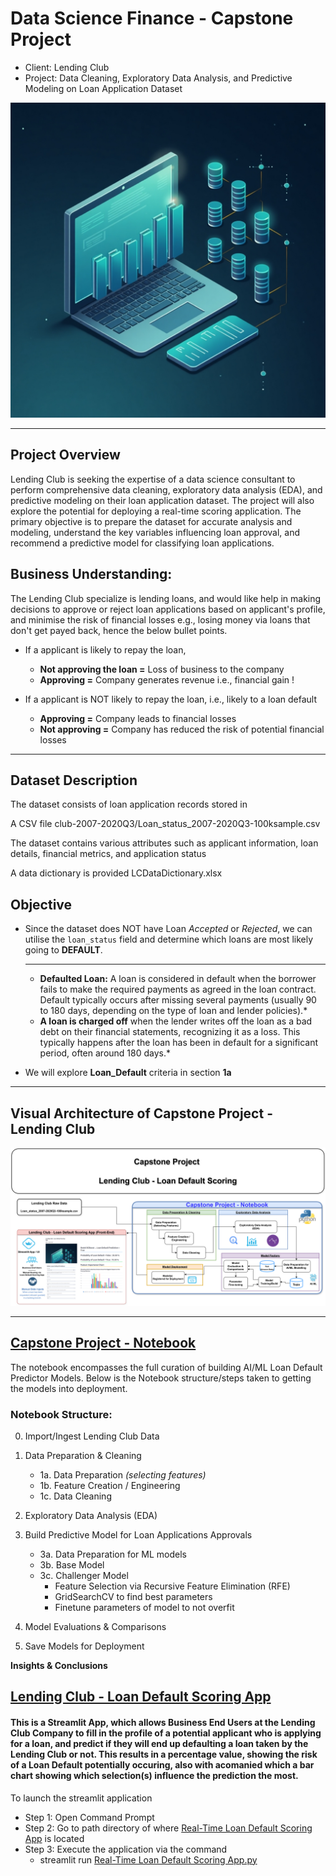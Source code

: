 # Data Science Finance - Capstone Project
- Client: Lending Club
- Project: Data Cleaning, Exploratory Data Analysis, and Predictive Modeling on Loan Application Dataset


<p align="center">
<img src="images/Flux_Dev_Create_a_image_of_for_a_sophisticated_Loan_Default_Ap_2.jpeg" width="600" />
</p>


---
## Project Overview

Lending Club is seeking the expertise of a data science consultant
to perform comprehensive data cleaning, exploratory data
analysis (EDA), and predictive modeling on their loan application
dataset. The project will also explore the potential for deploying
a real-time scoring application. The primary objective is to prepare
the dataset for accurate analysis and modeling, understand the
key variables influencing loan approval, and recommend a
predictive model for classifying loan applications.

## Business Understanding:

The Lending Club specialize is lending loans, and would like help in making decisions to approve or reject loan applications based on applicant's profile, and minimise the risk of financial losses e.g., losing money via loans that don't get payed back, hence the below bullet points.

- If a applicant is likely to repay the loan, 
    - **Not approving the loan =** Loss of business to the company
    - **Approving =** Company generates revenue i.e., financial gain !

- If a applicant is NOT likely to repay the loan, i.e., likely to a loan default
    - **Approving =** Company leads to financial losses
    - **Not approving =** Company has reduced the risk of potential financial losses

---

## Dataset Description

The dataset consists of loan application records stored in

A CSV file 
club-2007-2020Q3/Loan_status_2007-2020Q3-100ksample.csv

The dataset contains various attributes such as applicant
information, loan details, financial metrics, and application
status

A data dictionary is provided LCDataDictionary.xlsx


## Objective
- Since the dataset does NOT have Loan *Accepted* or *Rejected*, we can utilise the `loan_status` field and determine which loans are most likely going to **DEFAULT**.
  
    ---
    - **Defaulted Loan:** A loan is considered in default when the borrower fails to make the required payments as agreed in the loan contract. Default typically occurs after missing several payments (usually 90 to 180 days, depending on the type of loan and lender policies).*
    - **A loan is charged off** when the lender writes off the loan as a bad debt on their financial statements, recognizing it as a loss. This typically happens after the loan has been in default for a significant period, often around 180 days.*


- We will explore **Loan_Default** criteria in section **1a**

---

## Visual Architecture of Capstone Project - Lending Club

<p align="center">
<img src="images/architecture_capstone_project_lendingclub_scoring.png" width="1000" />
</p>


---

## [Capstone Project - Notebook](capstone_project.ipynb)
The notebook encompasses the full curation of building AI/ML Loan Default Predictor Models. Below is the Notebook structure/steps taken to getting the models into deployment.

### **Notebook Structure:**
0. Import/Ingest Lending Club Data

1. Data Preparation & Cleaning
    - 1a. Data Preparation *(selecting features)*
    - 1b. Feature Creation / Engineering
    - 1c. Data Cleaning

2. Exploratory Data Analysis (EDA)

3. Build Predictive Model for Loan Applications Approvals
    - 3a. Data Preparation for ML models
    - 3b. Base Model
    - 3c. Challenger Model
        - Feature Selection via Recursive Feature Elimination (RFE)
        - GridSearchCV to find best parameters
        - Finetune parameters of model to not overfit

4. Model Evaluations & Comparisons

5. Save Models for Deployment

**Insights & Conclusions**

## [Lending Club - Loan Default Scoring App](realtime_scoring_app/src/loan_default_scoring-streamlit.py)
#### This is a Streamlit App, which allows Business End Users at the Lending Club Company to fill in the profile of a potential applicant who is applying for a loan, and predict if they will end up defaulting a loan taken by the Lending Club or not. This results in a percentage value, showing the risk of a Loan Default potentially occuring, also with acomanied which a bar chart showing which selection(s) influence the prediction the most.

To launch the streamlit application
- Step 1: Open Command Prompt
- Step 2: Go to path directory of where [Real-Time Loan Default Scoring App](realtime_scoring_app/src/loan_default_scoring-streamlit.py) is located
- Step 3: Execute the application via the command
    - streamlit run [Real-Time Loan Default Scoring App.py](realtime_scoring_app/src/loan_default_scoring-streamlit.py)



